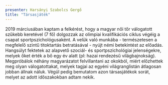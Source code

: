```yaml
---
presenter: Harsányi Szabolcs Gergő
title: "Társasjáték"
---
```


2019 márciusában kaptam a felkérést, hogy a magyar női tőr válogatott szűkebb keretével (7 fő) dolgozzak az olimpiai kvalifikációs ciklus végéig a csapat sportpszichológusaként. A velük való munkába - természetesen a megfelelő szintű titoktartás betratásával - nyújt némi betekintést az előadás. Hangsúlyt fektetek az alapvető szociál- és sportpszichológiai jelenségekre, melyek őket érték a bő egy év alatt (pl: hazai rendezésű világbajnokság). Megpróbálok néhány magyarázatot felvillantani az okokból, miért előzhettek meg olyan válogatottakat, melyek tagjai az egyéni világranglistán átlagosan jobban állnak náluk. Végül pedig bemutatom azon társasjátékok sorát, melyet az adott időszakokban adtam nekik.
